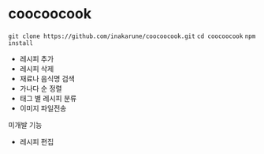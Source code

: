 # coocoocook
`
git clone https://github.com/inakarune/coocoocook.git
`
`
cd coocoocook
`
`
npm install
`

* 레시피 추가
* 레시피 삭제
* 재료나 음식명 검색
* 가나다 순 정렬
* 태그 별 레시피 분류
* 이미지 파일전송

미개발 기능
* 레시피 편집
